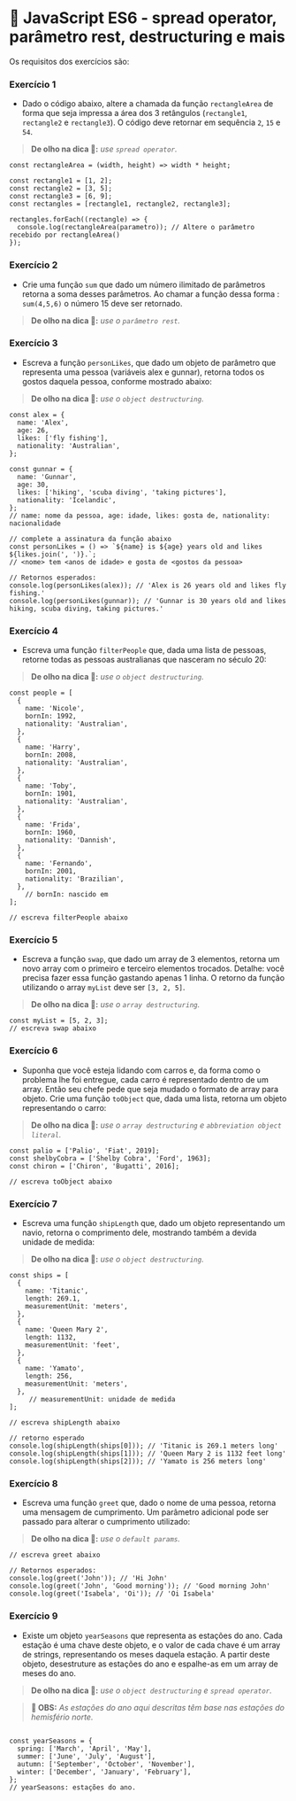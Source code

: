 # :pencil: JavaScript ES6 - spread operator, parâmetro rest, destructuring e mais



Os requisitos dos exercícios são:

### Exercício 1

- Dado o código abaixo, altere a chamada da função `rectangleArea` de forma que seja impressa a área dos 3 retângulos (`rectangle1`, `rectangle2` e `rectangle3`). O código deve retornar em sequência `2`, `15` e `54`.

> **De olho na dica 👀:** _use `spread operator`._

```
const rectangleArea = (width, height) => width * height;

const rectangle1 = [1, 2];
const rectangle2 = [3, 5];
const rectangle3 = [6, 9];
const rectangles = [rectangle1, rectangle2, rectangle3];

rectangles.forEach((rectangle) => {
  console.log(rectangleArea(parametro)); // Altere o parâmetro recebido por rectangleArea()
});
```

### Exercício 2

- Crie uma função `sum` que dado um número ilimitado de parâmetros retorna a soma desses parâmetros. Ao chamar a função dessa forma : `sum(4,5,6)` o número 15 deve ser retornado.

> **De olho na dica 👀:** _use o `parâmetro rest`._

### Exercício 3

- Escreva a função `personLikes`, que dado um objeto de parâmetro que representa uma pessoa (variáveis alex e gunnar), retorna todos os gostos daquela pessoa, conforme mostrado abaixo:

> **De olho na dica 👀:** _use o `object destructuring`._

```
const alex = {
  name: 'Alex',
  age: 26,
  likes: ['fly fishing'],
  nationality: 'Australian',
};

const gunnar = {
  name: 'Gunnar',
  age: 30,
  likes: ['hiking', 'scuba diving', 'taking pictures'],
  nationality: 'Icelandic',
};
// name: nome da pessoa, age: idade, likes: gosta de, nationality: nacionalidade

// complete a assinatura da função abaixo
const personLikes = () => `${name} is ${age} years old and likes ${likes.join(', ')}.`;
// <nome> tem <anos de idade> e gosta de <gostos da pessoa>

// Retornos esperados:
console.log(personLikes(alex)); // 'Alex is 26 years old and likes fly fishing.'
console.log(personLikes(gunnar)); // 'Gunnar is 30 years old and likes hiking, scuba diving, taking pictures.'
```

### Exercício 4

- Escreva uma função `filterPeople` que, dada uma lista de pessoas, retorne todas as pessoas australianas que nasceram no século 20:

> **De olho na dica 👀:** _use o `object destructuring`._

```
const people = [
  {
    name: 'Nicole',
    bornIn: 1992,
    nationality: 'Australian',
  },
  {
    name: 'Harry',
    bornIn: 2008,
    nationality: 'Australian',
  },
  {
    name: 'Toby',
    bornIn: 1901,
    nationality: 'Australian',
  },
  {
    name: 'Frida',
    bornIn: 1960,
    nationality: 'Dannish',
  },
  {
    name: 'Fernando',
    bornIn: 2001,
    nationality: 'Brazilian',
  },
    // bornIn: nascido em
];

// escreva filterPeople abaixo
```

### Exercício 5

- Escreva a função `swap`, que dado um array de 3 elementos, retorna um novo array com o primeiro e terceiro elementos trocados. Detalhe: você precisa fazer essa função gastando apenas 1 linha. O retorno da função utilizando o array `myList` deve ser `[3, 2, 5]`.

> **De olho na dica 👀:** _use o `array destructuring`._

```
const myList = [5, 2, 3];
// escreva swap abaixo
```

### Exercício 6

- Suponha que você esteja lidando com carros e, da forma como o problema lhe foi entregue, cada carro é representado dentro de um array. Então seu chefe pede que seja mudado o formato de array para objeto. Crie uma função `toObject` que, dada uma lista, retorna um objeto representando o carro:

> **De olho na dica 👀:** _use o `array destructuring` e `abbreviation object literal`._

```
const palio = ['Palio', 'Fiat', 2019];
const shelbyCobra = ['Shelby Cobra', 'Ford', 1963];
const chiron = ['Chiron', 'Bugatti', 2016];

// escreva toObject abaixo
```

### Exercício 7

- Escreva uma função `shipLength` que, dado um objeto representando um navio, retorna o comprimento dele, mostrando também a devida unidade de medida:

> **De olho na dica 👀:** _use o `object destructuring`._

```
const ships = [
  {
    name: 'Titanic',
    length: 269.1,
    measurementUnit: 'meters',
  },
  {
    name: 'Queen Mary 2',
    length: 1132,
    measurementUnit: 'feet',
  },
  {
    name: 'Yamato',
    length: 256,
    measurementUnit: 'meters',
  },
     // measurementUnit: unidade de medida
];

// escreva shipLength abaixo

// retorno esperado
console.log(shipLength(ships[0])); // 'Titanic is 269.1 meters long'
console.log(shipLength(ships[1])); // 'Queen Mary 2 is 1132 feet long'
console.log(shipLength(ships[2])); // 'Yamato is 256 meters long'
```

### Exercício 8

- Escreva uma função `greet` que, dado o nome de uma pessoa, retorna uma mensagem de cumprimento. Um parâmetro adicional pode ser passado para alterar o cumprimento utilizado:

> **De olho na dica 👀:** _use o `default params`._

```
// escreva greet abaixo

// Retornos esperados:
console.log(greet('John')); // 'Hi John'
console.log(greet('John', 'Good morning')); // 'Good morning John'
console.log(greet('Isabela', 'Oi')); // 'Oi Isabela'
```

### Exercício 9

- Existe um objeto `yearSeasons` que representa as estações do ano. Cada estação é uma chave deste objeto, e o valor de cada chave é um array de strings, representando os meses daquela estação. A partir deste objeto, desestruture as estações do ano e espalhe-as em um array de meses do ano.

> **De olho na dica 👀:** _use o `object destructuring` e `spread operator`._

> **💬 OBS:** _As estações do ano aqui descritas têm base nas estações do hemisfério norte._

```

const yearSeasons = {
  spring: ['March', 'April', 'May'],
  summer: ['June', 'July', 'August'],
  autumn: ['September', 'October', 'November'],
  winter: ['December', 'January', 'February'],
};
// yearSeasons: estações do ano.
```
